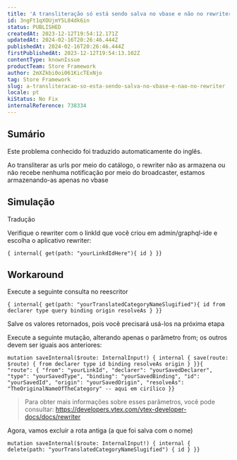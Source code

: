 ```yaml
---
title: 'A transliteração só está sendo salva no vbase e não no rewriter'
id: 3ngFt1qXOUjmY5L84dk6in
status: PUBLISHED
createdAt: 2023-12-12T19:54:12.171Z
updatedAt: 2024-02-16T20:26:46.444Z
publishedAt: 2024-02-16T20:26:46.444Z
firstPublishedAt: 2023-12-12T19:54:13.102Z
contentType: knownIssue
productTeam: Store Framework
author: 2mXZkbi0oi061KicTExNjo
tag: Store Framework
slug: a-transliteracao-so-esta-sendo-salva-no-vbase-e-nao-no-rewriter
locale: pt
kiStatus: No Fix
internalReference: 738334
---
```


## Sumário

<div class="alert alert-info">
  <p>Este problema conhecido foi traduzido automaticamente do inglês.</p>
</div>



Ao transliterar as urls por meio do catálogo, o rewriter não as armazena ou não recebe nenhuma notificação por meio do broadcaster, estamos armazenando-as apenas no vbase

## Simulação



Tradução

Verifique o rewriter com o linkId que você criou em admin/graphql-ide e escolha o aplicativo rewriter:


    { internal{ get(path: "yourLinkdIdHere"){ id } }}


## Workaround



Execute a seguinte consulta no reescritor


    { internal{ get(path: "yourTranslatedCategoryNameSlugified"){ id from declarer type query binding origin resolveAs } }}


Salve os valores retornados, pois você precisará usá-los na próxima etapa

Execute a seguinte mutação, alterando apenas o parâmetro from; os outros devem ser iguais aos anteriores:


    mutation saveInternal($route: InternalInput!) { internal { save(route: $route) { from declarer type id binding resolveAs origin } }}{ "route": { "from": "yourLinkId", "declarer": "yourSavedDeclarer", "type": "yourSavedType", "binding": "yourSavedBinding", "id": "yourSavedId", "origin": "yourSavedOrigin", "resolveAs": "TheOriginalNameOfTheCategory" -- aqui em cirílico }}



> Para obter mais informações sobre esses parâmetros, você pode consultar: https://developers.vtex.com/vtex-developer-docs/docs/rewriter


Agora, vamos excluir a rota antiga (a que foi salva com o nome)


    mutation saveInternal($route: InternalInput!) { internal { delete(path: "yourTranslatedCategoryNameSlugified") { id } }}


